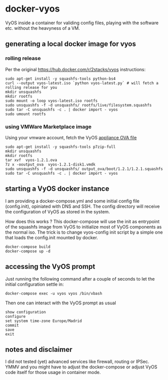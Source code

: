 # docker-vyos
VyOS inside a container for validing config files, playing with the software etc. without the heavyness of a VM.

## generating a local docker image for vyos

### rolling release
Per the original https://hub.docker.com/r/2stacks/vyos instructions:
```
sudo apt-get install -y squashfs-tools python-bs4 
curl --output vyos-latest.iso `python vyos-latest.py` # will fetch a rolling release for you 
mkdir unsquashfs
mkdir rootfs
sudo mount -o loop vyos-latest.iso rootfs
sudo unsquashfs -f -d unsquashfs/ rootfs/live/filesystem.squashfs
sudo tar -C unsquashfs -c . | docker import - vyos
sudo umount rootfs
```

### using VMWare Marketplace image

Using your vmware account, fetch the VyOS [appliance OVA file](https://marketplace.vmware.com/vsx/solutions/vyos-1-2-lts-1-2-0)
```
sudo apt-get install -y squashfs-tools p7zip-full
mkdir unsquashfs
mkdir rootfs
tar xvf  vyos-1.2.1.ova
7z x -ooutput_ova  vyos-1.2.1-disk1.vmdk
sudo unsquashfs -f -d unsquashfs/ output_ova/boot/1.2.1/1.2.1.squashfs
sudo tar -C unsquashfs -c . | docker import - vyos
```

## starting a VyOS docker instance

I am providing a docker-compose.yml and some initial config file (config.init), opiniated with DNS and SSH. The config directory will receive the configuration of VyOS as stored in the system.

How does this works ? This docker-compose will use the init as entrypoint of the squashfs image from VyOS to initialize most of VyOS components as the normal iso. The trick is to change vyos-config init script by a simple one that loads the config.init mounted by docker.

```
docker-compose build
docker-compose up -d
```

## accessing the VyOS prompt

Just running the following command after a couple of seconds to let the initial configuration settle in:
```
docker-compose exec -u vyos vyos /bin/vbash
```

Then one can interact with the VyOS prompt as usual
```
show configuration
configure
set system time-zone Europe/Madrid
commit
save
exit
```

## notes and disclaimer

I did not tested (yet) advanced services like firewall, routing or IPSec. YMMV and you might have to adjust the docker-compose or adjust VyOS code itself for those usage in container mode.

